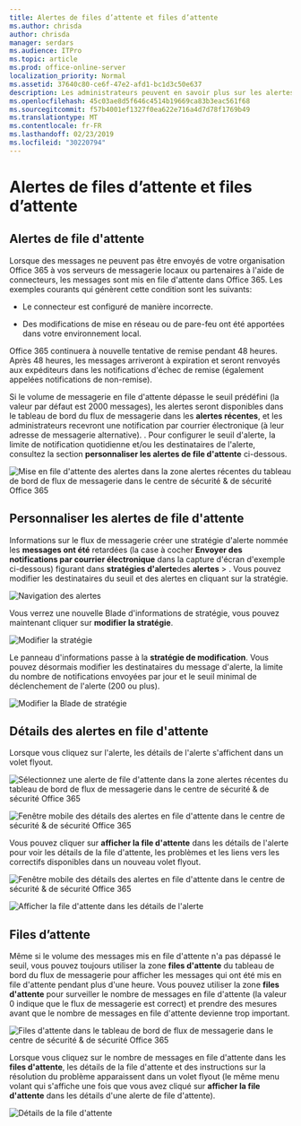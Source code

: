```yaml
---
title: Alertes de files d’attente et files d’attente
ms.author: chrisda
author: chrisda
manager: serdars
ms.audience: ITPro
ms.topic: article
ms.prod: office-online-server
localization_priority: Normal
ms.assetid: 37640c80-ce6f-47e2-afd1-bc1d3c50e637
description: Les administrateurs peuvent en savoir plus sur les alertes de files d'attente et les files d'attente dans le tableau de bord de flux de messagerie dans le centre de sécurité & Office 365 Security.
ms.openlocfilehash: 45c03ae8d5f646c4514b19669ca83b3eac561f68
ms.sourcegitcommit: f57b4001ef1327f0ea622e716a4d7d78f1769b49
ms.translationtype: MT
ms.contentlocale: fr-FR
ms.lasthandoff: 02/23/2019
ms.locfileid: "30220794"
---
```

# <a name="queue-alerts-and-queues"></a>Alertes de files d’attente et files d’attente

## <a name="queue-alerts"></a>Alertes de file d'attente

Lorsque des messages ne peuvent pas être envoyés de votre organisation Office 365 à vos serveurs de messagerie locaux ou partenaires à l'aide de connecteurs, les messages sont mis en file d'attente dans Office 365. Les exemples courants qui génèrent cette condition sont les suivants:

- Le connecteur est configuré de manière incorrecte.

- Des modifications de mise en réseau ou de pare-feu ont été apportées dans votre environnement local.

Office 365 continuera à nouvelle tentative de remise pendant 48 heures. Après 48 heures, les messages arriveront à expiration et seront renvoyés aux expéditeurs dans les notifications d'échec de remise (également appelées notifications de non-remise).

Si le volume de messagerie en file d'attente dépasse le seuil prédéfini (la valeur par défaut est 2000 messages), les alertes seront disponibles dans le tableau de bord du flux de messagerie dans les **alertes récentes**, et les administrateurs recevront une notification par courrier électronique (à leur adresse de messagerie alternative). . Pour configurer le seuil d'alerte, la limite de notification quotidienne et/ou les destinataires de l'alerte, consultez la section **personnaliser les alertes de file d'attente** ci-dessous.

![Mise en file d'attente des alertes dans la zone alertes récentes du tableau de bord de flux de messagerie dans le centre de sécurité & de sécurité Office 365](media/5fc4a51c-6118-4270-960b-c6b176ef94ae.png)

## <a name="customize-queue-alerts"></a>Personnaliser les alertes de file d'attente

Informations sur le flux de messagerie créer une stratégie d'alerte nommée les **messages ont été** retardées (la case à cocher **Envoyer des notifications par courrier électronique** dans la capture d'écran d'exemple ci-dessous) figurant dans **stratégies d'alerte**des **alertes** \> . Vous pouvez modifier les destinataires du seuil et des alertes en cliquant sur la stratégie.

![Navigation des alertes](media/efb95976-9e0b-484e-a2fd-093c5bc7a40f.png)

Vous verrez une nouvelle Blade d'informations de stratégie, vous pouvez maintenant cliquer sur **modifier la stratégie**.

![Modifier la stratégie ](media/ed2aceae-3ee2-4849-a17e-87915987a7dd.png)

Le panneau d'informations passe à la **stratégie de modification**. Vous pouvez désormais modifier les destinataires du message d'alerte, la limite du nombre de notifications envoyées par jour et le seuil minimal de déclenchement de l'alerte (200 ou plus).

![Modifier la Blade de stratégie](media/c657cc74-7867-474c-b2c9-dc478449f990.png)

## <a name="queue-alert-details"></a>Détails des alertes en file d'attente

Lorsque vous cliquez sur l'alerte, les détails de l'alerte s'affichent dans un volet flyout.

![Sélectionnez une alerte de file d'attente dans la zone alertes récentes du tableau de bord de flux de messagerie dans le centre de sécurité & de sécurité Office 365](media/1f6b0e96-5b2c-41ef-9684-9d813b3fabe6.png)

![Fenêtre mobile des détails des alertes en file d'attente dans le centre de sécurité & de sécurité Office 365](media/105c8fff-912f-4763-8806-2740ebdecd4b.png)

Vous pouvez cliquer sur **afficher la file d'attente** dans les détails de l'alerte pour voir les détails de la file d'attente, les problèmes et les liens vers les correctifs disponibles dans un nouveau volet flyout.

![Fenêtre mobile des détails des alertes en file d'attente dans le centre de sécurité & de sécurité Office 365](media/8ff60955-55ef-4f32-a966-85e02cb608d1.png)

![Afficher la file d'attente dans les détails de l'alerte](media/4eb088fe-5dd9-4bf4-b959-c1bb2545c515.png)

## <a name="queues"></a>Files d’attente

Même si le volume des messages mis en file d'attente n'a pas dépassé le seuil, vous pouvez toujours utiliser la zone **files d'attente** du tableau de bord du flux de messagerie pour afficher les messages qui ont été mis en file d'attente pendant plus d'une heure. Vous pouvez utiliser la zone **files d'attente** pour surveiller le nombre de messages en file d'attente (la valeur 0 indique que le flux de messagerie est correct) et prendre des mesures avant que le nombre de messages en file d'attente devienne trop important.

![Files d'attente dans le tableau de bord de flux de messagerie dans le centre de sécurité & de sécurité Office 365](media/0ef6e2ef-dd22-4363-9d4a-b20a00babc9f.png)

Lorsque vous cliquez sur le nombre de messages en file d'attente dans les **files d'attente**, les détails de la file d'attente et des instructions sur la résolution du problème apparaissent dans un volet flyout (le même menu volant qui s'affiche une fois que vous avez cliqué sur **afficher la file d'attente** dans les détails d'une alerte de file d'attente).

![Détails de la file d'attente](media/4eb088fe-5dd9-4bf4-b959-c1bb2545c515.png)
